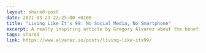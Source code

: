 ```yaml
---
layout: shared-post
date: 2021-03-23 22:25:00 +0100
title: "Living Like It's 99: No Social Media, No Smartphone"
excerpt: A really inspiring article by Gregory Alvarez about the benefits of no social media and no smartphone. He also goes into details of what he uses instead.
tags: shared 
link: https://www.alvarez.io/posts/living-like-its99/
---
```

